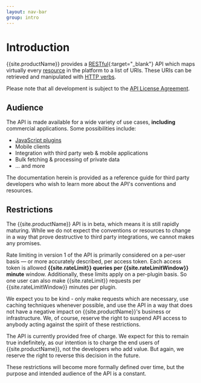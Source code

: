 ```yaml
---
layout: nav-bar
group: intro
---
```

# Introduction

{{site.productName}} provides a [RESTful](https://en.wikipedia.org/wiki/Representational_state_transfer){:target="_blank"} API which maps virtually every [resource]({{site.baseurl}}/rest-api/resources) in the platform to a list of URIs. These URIs can be retrieved and manipulated with [HTTP verbs]({{site.baseurl}}/rest-api/conventions/http-verbs).

Please note that all development is subject to the [API License Agreement]({{site.marketingDomain}}/terms-of-service/api).

## Audience

The API is made available for a wide variety of use cases, **including** commercial applications. Some possibilities include:

* [JavaScript plugins]({{site.baseurl}}/plugins/)
* Mobile clients
* Integration with third party web & mobile applications
* Bulk fetching & processing of private data
* ... and more

The documentation herein is provided as a reference guide for third party developers who wish to learn more about the API's conventions and resources.

## Restrictions

The {{site.productName}} API is in beta, which means it is still rapidly maturing. While we do not expect the conventions or resources to change in a way that prove destructive to third party integrations, we cannot makes any promises.

Rate limiting in version 1 of the API is primarily considered on a per-user basis — or more accurately described, per access token. Each access token is allowed **{{site.rateLimit}} queries per {{site.rateLimitWindow}} minute** window. Additionally, these limits apply on a per-plugin basis. So one user can also make {{site.rateLimit}} requests per {{site.rateLimitWindow}} minutes per plugin. 

We expect you to be kind - only make requests which are necessary, use caching techniques whenever possible, and use the API in a way that does not have a negative impact on {{site.productName}}'s business or infrastructure. We, of course, reserve the right to suspend API access to anybody acting against the spirit of these restrictions.


The API is currently provided free of charge. We expect for this to remain true indefinitely, as our intention is to charge the end users of {{site.productName}}, not the developers who add value. But again, we reserve the right to reverse this decision in the future.

These restrictions will become more formally defined over time, but the purpose and intended audience of the API is a constant.
